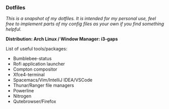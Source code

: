 <h3>Dotfiles</h3>

<p><i>This is a snapshot of my dotfiles.  It is intended for my personal use, feel free to implement parts of my config files as your own if you find something helpful.</i></p>

<b>Distribution: Arch Linux / Window Manager: i3-gaps</b>

List of useful tools/packages:</p>

<ul>
  
  <li>Bumblebee-status</li>
  <li>Rofi application launcher</li>
  <li>Compton compositor</li>
  <li>Xfce4-terminal</li>
  <li>Spacemacs/Vim/IntelliJ IDEA/VSCode</li>
  <li>Thunar/Ranger file managers</li>
  <li>Powerline</li>
  <li>Nitrogen</li>
  <li>Qutebrowser/Firefox</li>
</ul>
  
  
